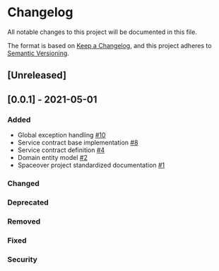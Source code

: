 # Changelog
All notable changes to this project will be documented in this file.

The format is based on [Keep a Changelog](https://keepachangelog.com/en/1.0.0/),
and this project adheres to [Semantic Versioning](https://semver.org/spec/v2.0.0.html).

## [Unreleased]

## [0.0.1] - 2021-05-01
### Added
* Global exception handling [#10](https://github.com/cf-training-springboot-2019/spacemission-manager/issues/10)
* Service contract base implementation [#8](https://github.com/cf-training-springboot-2019/spacemission-manager/issues/8)
* Service contract definition [#4](https://github.com/cf-training-springboot-2019/spacemission-manager/issues/4)
* Domain entity model [#2](https://github.com/cf-training-springboot-2019/spacemission-manager/issues/2)
* Spaceover project standardized documentation [#1](https://github.com/cf-training-springboot-2019/spacemission-manager/issues/1)
### Changed
### Deprecated
### Removed
### Fixed
### Security